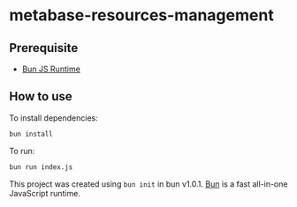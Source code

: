 # metabase-resources-management

## Prerequisite
- [Bun JS Runtime](https://bun.sh/)

## How to use
To install dependencies:

```bash
bun install
```

To run:

```bash
bun run index.js
```

This project was created using `bun init` in bun v1.0.1. [Bun](https://bun.sh) is a fast all-in-one JavaScript runtime.
